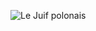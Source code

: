 ![Le Juif polonais](https://upload.wikimedia.org/wikipedia/commons/thumb/3/36/Brigid_M._Balfour_%281914-1994%29_-_Restoration.jpg/300px-Brigid_M._Balfour_%281914-1994%29_-_Restoration.jpg)